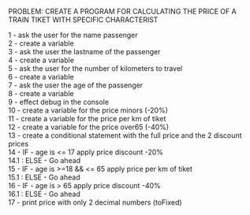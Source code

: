 PROBLEM: CREATE A PROGRAM FOR CALCULATING THE PRICE OF A TRAIN TIKET WITH SPECIFIC CHARACTERIST

1 - ask the user for the name passenger<br>
2 - create a variable<br>
3 - ask the user the lastname of the passenger<br>
4 - create a variable<br>
5 - ask the user for the number of kilometers to travel<br>
6 - create a variable<br>
7 - ask the user the age of the passenger<br>
8 - create a variable<br>
9 - effect debug in the console<br>
10 - create a variable for the price minors (-20%)<br>
11 - create a variable for the price per km of tiket<br>
12 - create a variable for the price over65 (-40%)<br>
13 - create a conditional statement with the full price and the 2 discount prices<br>
14 - IF - age is <= 17 apply price discount -20%<br>
    14.1 : ELSE - Go ahead<br>
15 - IF - age is >=18 && <= 65 apply price per km of tiket<br>
    15.1 : ELSE - Go ahead<br>
16 - IF - age is > 65 apply price discount -40%<br>
    16.1 : ELSE - Go ahead<br>
17 - print price with only 2 decimal numbers (toFixed)




